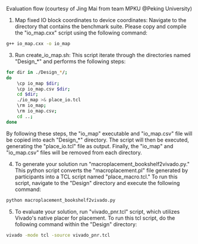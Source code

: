 
Evaluation flow (courtesy of Jing Mai from team MPKU @Peking University)

1. Map fixed IO block coordinates to device coordinates:  Navigate to the directory that contains the benchmark suite.  Please copy and compile the "io_map.cxx" script using the following command:
```bash
g++ io_map.cxx -o io_map
```

3. Run create_io_map.sh:  This script iterate through the directories named "Design_*" and performs the following steps:
```bash
for dir in ./Design_*/;
do
    \cp io_map $dir;
    \cp io_map.csv $dir;
    cd $dir;
    ./io_map >& place_io.tcl
    \rm io_map;
    \rm io_map.csv;
    cd ..;
done
```
By following these steps, the "io_map" executable and "io_map.csv" file will be copied into each "Design_*" directory. The script will then be executed, generating the "place_io.tcl" file as output. Finally, the "io_map" and "io_map.csv" files will be removed from each directory.

4. To generate your solution run "macroplacement_bookshelf2vivado.py."  This python script converts the "macroplacement.pl" file generated by participants into a TCL script named "place_macro.tcl."
   To run this script, navigate to the "Design" directory and execute the following command:
```bash
python macroplacement_bookshelf2vivado.py
```

5. To evaluate your solution, run "vivado_pnr.tcl" script, which utilizes Vivado's native placer for placement. To run this tcl script, do the following command within the "Design" directory:
```bash
vivado -mode tcl -source vivado_pnr.tcl
```
 
  
